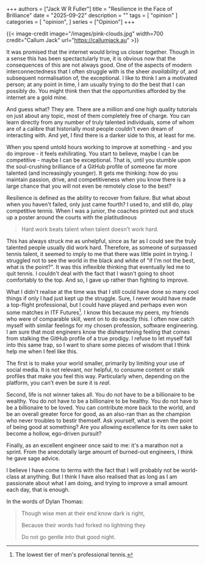 +++
authors = ["Jack W R Fuller"]
title = "Resilience in the Face of Brilliance"
date = "2025-09-22"
description = ""
tags = [
    "opinion"
]
categories = [
    "opinion",
]
series = ["Opinion"]
+++

{{< image-credit image="/images/pink-clouds.jpg" width=700 credit="Callum Jack" url="https://callumjack.au" >}}

It was promised that the internet would bring us closer together.
Though in a sense this has been spectactularly true, it is obvious now that the consequences of this are not always good.
One of the aspects of modern interconnectedness that I often struggle with is the sheer _availability_ of, and subsequent normalisation of, the exceptional.
I like to think I am a motivated person;
at any point in time, I am usually trying to do the best that I can possibly do.
You might think then that the opportunities afforded by the internet are a gold mine.

And guess what? They are.
There are a million and one high quality tutorials on just about any topic, most of them completely free of charge.
You can learn directly from any number of truly talented individuals, some of whom are of a calibre that historially most people couldn't even dream of interacting with.
And yet, I find there is a darker side to this, at least for me.

When you spend untold hours working to improve at something - and you do improve - it feels exhilirating.
You start to believe, maybe I can be competitive - maybe I can be exceptional.
That is, until you stumble upon the soul-crushing brilliance of a GitHub profile of someone far more talented (and increasingly younger).
It gets me thinking: how do you maintain passion, drive, and competitiveness when you know there is a large chance that you will not even be remotely close to the best?

Resilience is defined as the ability to recover from failure.
But what about when you haven't failed, only just came fourth?
I used to, and still do, play competitive tennis.
When I was a junior, the coaches printed out and stuck up a poster around the courts with the platitudinous

> Hard work beats talent when talent doesn't work hard.

This has always struck me as unhelpful, since as far as I could see the truly talented people usually did work hard.
Therefore, as someone of surpassed tennis talent, it seemed to imply to me that there was little point in trying.
I struggled not to see the world in the black and white of "if I'm not the best, what is the point?".
It was this inflexible thinking that eventually led me to quit tennis.
I couldn't deal with the fact that I wasn't going to shoot comfortably to the top.
And so, I gave up rather than fighting to improve.

What I didn't realise at the time was that I still could have done so many cool things if only I had just kept up the struggle.
Sure, I never would have made a top-flight professional, but I could have played and perhaps even won some matches in ITF Futures[^1].
I know this because my peers, my friends who were of comparable skill, went on to do exactly this.
I often now catch myself with similar feelings for my chosen profession, software engineering. 
I am sure that most engineers know the disheartening feeling that comes from stalking the GitHub profile of a true prodigy.
I refuse to let myself fall into this same trap, so I want to share some pieces of wisdom that I think help me when I feel like this.

The first is to make your world smaller, primarily by limiting your use of social media.
It is not relevant, nor helpful, to consume content or stalk profiles that make you feel this way.
Particularly when, depending on the platform, you can't even be sure it is _real_.

Second, life is not winner takes all.
You do not have to be a billionaire to be wealthy.
You do not have to be a billionaire to be healthy.
You do not have to be a billionaire to be loved.
You can contribute more back to the world, and be an overall greater force for good, as an also-ran than as the champion who never troubles to bestir themself. 
Ask yourself, what is even the point of being good at something?
Are you allowing excellence for its own sake to become a hollow, ego-driven pursuit?

Finally, as an excellent engineer once said to me: it's a marathon not a sprint.
From the anecdotally large amount of burned-out engineers, I think he gave sage advice.

I believe I have come to terms with the fact that I will probably not be world-class at anything.
But I think I have also realised that as long as I am passionate about what I am doing, and trying to improve a small amount each day, that is enough.

In the words of Dylan Thomas:

>Though wise men at their end know dark is right,
>
>Because their words had forked no lightning they
>
>Do not go gentle into that good night.








[^1]: The lowest tier of men's professional tennis.



